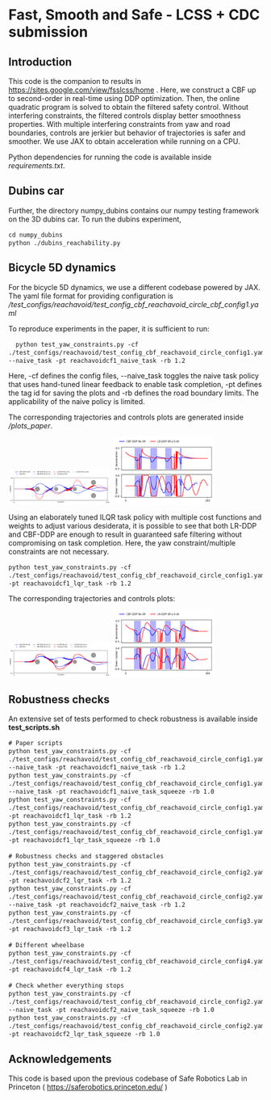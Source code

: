 # Fast, Smooth and Safe - LCSS + CDC submission

## Introduction
This code is the companion to results in https://sites.google.com/view/fsslcss/home .
Here, we construct a CBF up to second-order in real-time using DDP optimization. Then, the online quadratic program is solved to obtain the filtered safety control. Without interfering constraints, the filtered controls display better smoothness properties. With multiple interfering constraints from yaw and road boundaries, controls are jerkier but behavior of trajectories is safer and smoother. We use JAX to obtain acceleration while running on a CPU.

Python dependencies for running the code is available inside *requirements.txt*. 

## Dubins car
Further, the directory numpy_dubins contains our numpy testing framework on the 3D dubins car. To run the dubins experiment,
```
cd numpy_dubins
python ./dubins_reachability.py
```

## Bicycle 5D dynamics
For the bicycle 5D dynamics, we use a different codebase powered by JAX. The yaml file format for providing configuration is 
*/test_configs/reachavoid/test_config_cbf_reachavoid_circle_cbf_config1.yaml*

To reproduce experiments in the paper, it is sufficient to run:

```
  python test_yaw_constraints.py -cf ./test_configs/reachavoid/test_config_cbf_reachavoid_circle_config1.yaml --naive_task -pt reachavoidcf1_naive_task -rb 1.2
```

Here, -cf defines the config files, --naive_task toggles the naive task policy that uses hand-tuned linear feedback to enable task completion, -pt defines the tag id for saving the plots and -rb defines the road boundary limits. The applicability of the naive policy is limited.

The corresponding trajectories and controls plots are generated inside */plots_paper*.

<img src="./plots_paper/reachavoidcf1_naive_taskFalse_jax_trajectories.png" width="40%" height="40%"> <img src="./plots_paper/reachavoidcf1_naive_taskFalse_jax_controls.png" width="40%" height="40%">

Using an elaborately tuned ILQR task policy with multiple cost functions and weights to adjust various desiderata, it is possible to see that both LR-DDP and CBF-DDP are enough to result in guaranteed safe filtering without compromising on task completion. Here, the yaw constraint/multiple constraints are not necessary.
```
python test_yaw_constraints.py -cf ./test_configs/reachavoid/test_config_cbf_reachavoid_circle_config1.yaml -pt reachavoidcf1_lqr_task -rb 1.2
```
The corresponding trajectories and controls plots:

<img src="./plots_paper/reachavoidcf1_lqr_taskFalse_jax_trajectories.png" width="40%" height="40%"> <img src="./plots_paper/reachavoidcf1_lqr_taskFalse_jax_controls.png" width="40%" height="40%">

## Robustness checks
An extensive set of tests performed to check robustness is available inside **test_scripts.sh**

```
# Paper scripts
python test_yaw_constraints.py -cf ./test_configs/reachavoid/test_config_cbf_reachavoid_circle_config1.yaml --naive_task -pt reachavoidcf1_naive_task -rb 1.2
python test_yaw_constraints.py -cf ./test_configs/reachavoid/test_config_cbf_reachavoid_circle_config1.yaml --naive_task -pt reachavoidcf1_naive_task_squeeze -rb 1.0
python test_yaw_constraints.py -cf ./test_configs/reachavoid/test_config_cbf_reachavoid_circle_config1.yaml -pt reachavoidcf1_lqr_task -rb 1.2
python test_yaw_constraints.py -cf ./test_configs/reachavoid/test_config_cbf_reachavoid_circle_config1.yaml -pt reachavoidcf1_lqr_task_squeeze -rb 1.0

# Robustness checks and staggered obstacles
python test_yaw_constraints.py -cf ./test_configs/reachavoid/test_config_cbf_reachavoid_circle_config2.yaml -pt reachavoidcf2_lqr_task -rb 1.2
python test_yaw_constraints.py -cf ./test_configs/reachavoid/test_config_cbf_reachavoid_circle_config2.yaml --naive_task -pt reachavoidcf2_naive_task -rb 1.2
python test_yaw_constraints.py -cf ./test_configs/reachavoid/test_config_cbf_reachavoid_circle_config3.yaml -pt reachavoidcf3_lqr_task -rb 1.2

# Different wheelbase
python test_yaw_constraints.py -cf ./test_configs/reachavoid/test_config_cbf_reachavoid_circle_config4.yaml -pt reachavoidcf4_lqr_task -rb 1.2

# Check whether everything stops
python test_yaw_constraints.py -cf ./test_configs/reachavoid/test_config_cbf_reachavoid_circle_config2.yaml --naive_task -pt reachavoidcf2_naive_task_squeeze -rb 1.0
python test_yaw_constraints.py -cf ./test_configs/reachavoid/test_config_cbf_reachavoid_circle_config2.yaml -pt reachavoidcf2_lqr_task_squeeze -rb 1.0
```

## Acknowledgements

This code is based upon the previous codebase of Safe Robotics Lab in Princeton ( https://saferobotics.princeton.edu/ )

